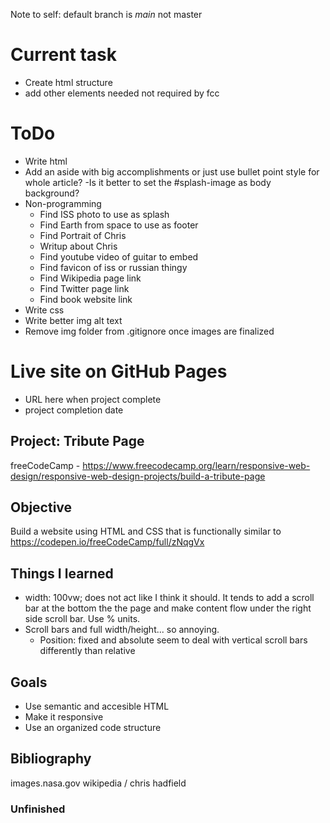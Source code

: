 Note to self: default branch is *main* not master

# Current task
 - Create html structure
 - add other elements needed not required by fcc

# ToDo
 - Write html
 - Add an aside with big accomplishments or just use bullet point style for whole article?
 -Is it better to set the #splash-image as body background?
 - Non-programming  
    - Find ISS photo to use as splash
    - Find Earth from space to use as footer
    - Find Portrait of Chris
    - Writup about Chris
    - Find youtube video of guitar to embed
    - Find favicon of iss or russian thingy
    - Find Wikipedia page link
    - Find Twitter page link
    - Find book website link
 - Write css
 - Write better img alt text
 - Remove img folder from .gitignore once images are finalized

# Live site on GitHub Pages
 - URL here when project complete
 - project completion date
 
## Project: Tribute Page
freeCodeCamp - https://www.freecodecamp.org/learn/responsive-web-design/responsive-web-design-projects/build-a-tribute-page

## Objective
Build a website using HTML and CSS that is functionally similar to https://codepen.io/freeCodeCamp/full/zNqgVx

## Things I learned
 - width: 100vw; does not act like I think it should. It tends to add a
   scroll bar at the bottom the the page and make content flow under the
   right side scroll bar. Use % units.
 - Scroll bars and full width/height... so annoying.
   - Position: fixed and absolute seem to deal with vertical scroll bars
     differently than relative

## Goals
 - Use semantic and accesible HTML
 - Make it responsive
 - Use an organized code structure

## Bibliography
images.nasa.gov
wikipedia / chris hadfield
 
### Unfinished
 
